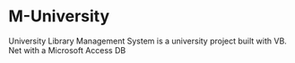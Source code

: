 # M-University
University Library Management System
is a university project built with VB. Net with a Microsoft Access DB
